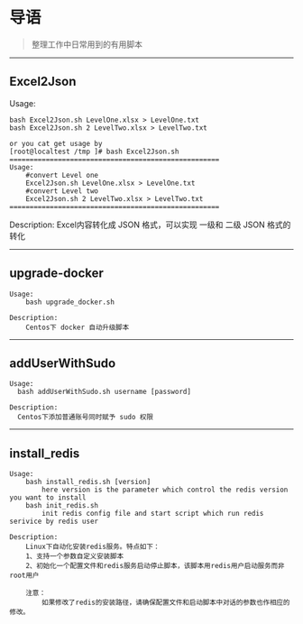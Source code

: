 # 导语
> 整理工作中日常用到的有用脚本

---
## Excel2Json

  Usage:

    bash Excel2Json.sh LevelOne.xlsx > LevelOne.txt
    bash Excel2Json.sh 2 LevelTwo.xlsx > LevelTwo.txt
    
    or you cat get usage by 
    [root@localtest /tmp ]# bash Excel2Json.sh 
    ====================================================
    Usage:
    	#convert Level one
    	Excel2Json.sh LevelOne.xlsx > LevelOne.txt
    	#convert Level two
    	Excel2Json.sh 2 LevelTwo.xlsx > LevelTwo.txt
    ====================================================

  Description:
    Excel内容转化成 JSON 格式，可以实现 一级和 二级 JSON 格式的转化
  
  
---  
## upgrade-docker
  
    Usage:
        bash upgrade_docker.sh

    Description:
        Centos下 docker 自动升级脚本    
    
---
## addUserWithSudo

    Usage:
      bash addUserWithSudo.sh username [password]

    Description:
      Centos下添加普通账号同时赋予 sudo 权限

---
## install_redis

	Usage:
		bash install_redis.sh [version]
			here version is the parameter which control the redis version you want to install 
		bash init_redis.sh
			init redis config file and start script which run redis serivice by redis user

	Description:
		Linux下自动化安装redis服务。特点如下：
		1、支持一个参数自定义安装脚本 
		2、初始化一个配置文件和redis服务启动停止脚本，该脚本用redis用户启动服务而非root用户

		注意：
			如果修改了redis的安装路径，请确保配置文件和启动脚本中对话的参数也作相应的修改。
